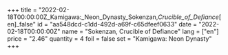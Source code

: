 +++
title = "2022-02-18T00:00:00Z_Kamigawa:_Neon_Dynasty_Sokenzan,_Crucible_of_Defiance_[en]_false"
id = "aa548dcd-c1dd-492d-a69f-c65dfeef0633"
date = "2022-02-18T00:00:00Z"
name = "Sokenzan, Crucible of Defiance"
lang = ["en"]
price = "2.46"
quantity = 4
foil = false
set = "Kamigawa: Neon Dynasty"
+++
